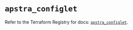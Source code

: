 # `apstra_configlet`

Refer to the Terraform Registry for docs: [`apstra_configlet`](https://registry.terraform.io/providers/juniper/apstra/0.94.0/docs/resources/configlet).
